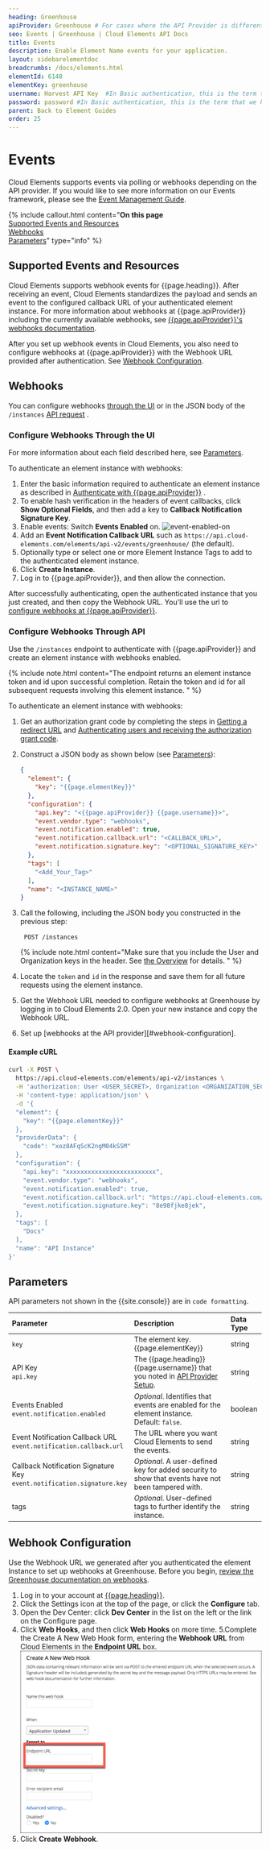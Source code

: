 ```yaml
---
heading: Greenhouse
apiProvider: Greenhouse # For cases where the API Provider is different than the element name. e;g;, ServiceNow vs. ServiceNow Oauth
seo: Events | Greenhouse | Cloud Elements API Docs
title: Events
description: Enable Element Name events for your application.
layout: sidebarelementdoc
breadcrumbs: /docs/elements.html
elementId: 6148
elementKey: greenhouse
username: Harvest API Key  #In Basic authentication, this is the term that we have mapped to our "username" parameter
password: password #In Basic authentication, this is the term that we have mapped to our "password" parameter
parent: Back to Element Guides
order: 25
---
```


# Events

Cloud Elements supports events via polling or webhooks depending on the API provider. If you would like to see more information on our Events framework, please see the [Event Management Guide](/docs/platform/event-management/index.html).

{% include callout.html content="<strong>On this page</strong></br><a href=#supported-events-and-resources>Supported Events and Resources</a></br><a href=#webhooks>Webhooks</a></br><a href=#parameters>Parameters</a>" type="info" %}

## Supported Events and Resources

Cloud Elements supports webhook events for {{page.heading}}. After receiving an event, Cloud Elements standardizes the payload and sends an event to the configured callback URL of your authenticated element instance. For more information about webhooks at {{page.apiProvider}} including the currently available webhooks, see [{{page.apiProvider}}'s webhooks documentation](https://developers.greenhouse.io/webhooks.html#introduction).

After you set up webhook events in Cloud Elements, you also need to configure webhooks at {{page.apiProvider}} with the Webhook URL provided after authentication. See [Webhook Configuration](#webhook-configuration).

## Webhooks

You can configure webhooks [through the UI](#configure-webhooks-through-the-ui) or in the JSON body of the `/instances` [API request](#configure-webhooks-through-api) .

### Configure Webhooks Through the UI

For more information about each field described here, see [Parameters](#parameters).

To authenticate an element instance with webhooks:

1. Enter the basic information required to authenticate an element instance as described in [Authenticate with {{page.apiProvider}}](authenticate.html) .
2. To enable hash verification in the headers of event callbacks, click **Show Optional Fields**, and then add a key to **Callback Notification Signature Key**.
2. Enable events: Switch **Events Enabled** on.
![event-enabled-on](/assets/img/elements/event-enabled-on.png)
8. Add an **Event Notification Callback URL** such as `https://api.cloud-elements.com/elements/api-v2/events/greenhouse/` (the default).
9. Optionally type or select one or more Element Instance Tags to add to the authenticated element instance.
7. Click **Create Instance**.
8. Log in to {{page.apiProvider}}, and then allow the connection.

After successfully authenticating, open the authenticated instance that you just created, and then copy the Webhook URL. You'll use the url to [configure webhooks at {{page.apiProvider}}](#webhook-configuration).


### Configure Webhooks Through API

Use the `/instances` endpoint to authenticate with {{page.apiProvider}} and create an element instance with webhooks enabled.

{% include note.html content="The endpoint returns an element instance token and id upon successful completion. Retain the token and id for all subsequent requests involving this element instance.  " %}

To authenticate an element instance with webhooks:

1. Get an authorization grant code by completing the steps in [Getting a redirect URL](authenticate.html#getting-a-redirect-url) and  [Authenticating users and receiving the authorization grant code](authenticate.html#authenticating-users-and-receiving-the-authorization-grant-code).
1. Construct a JSON body as shown below (see [Parameters](#parameters)):

    ```json
    {
      "element": {
        "key": "{{page.elementKey}}"
      },
      "configuration": {
        "api.key": "<{{page.apiProvider}} {{page.username}}>",
        "event.vendor.type": "webhooks",
        "event.notification.enabled": true,
        "event.notification.callback.url": "<CALLBACK_URL>",
        "event.notification.signature.key": "<OPTIONAL_SIGNATURE_KEY>"
      },
      "tags": [
        "<Add_Your_Tag>"
      ],
      "name": "<INSTANCE_NAME>"
    }

    ```

1. Call the following, including the JSON body you constructed in the previous step:

        POST /instances

    {% include note.html content="Make sure that you include the User and Organization keys in the header. See <a href=index.html#authenticating-with-cloud-elements>the Overview</a> for details. " %}

1. Locate the `token` and `id` in the response and save them for all future requests using the element instance.
2. Get the Webhook URL needed to configure webhooks at Greenhouse by logging in to Cloud Elements 2.0. Open your new instance and copy the Webhook URL.
3. Set up [webhooks at the API provider][#webhook-configuration].

#### Example cURL

```bash
curl -X POST \
  https://api.cloud-elements.com/elements/api-v2/instances \
  -H 'authorization: User <USER_SECRET>, Organization <ORGANIZATION_SECRET>' \
  -H 'content-type: application/json' \
  -d '{
  "element": {
    "key": "{{page.elementKey}}"
  },
  "providerData": {
    "code": "xoz8AFqScK2ngM04kSSM"
  },
  "configuration": {
    "api.key": "xxxxxxxxxxxxxxxxxxxxxxxxx",
    "event.vendor.type": "webhooks",
    "event.notification.enabled": true,
    "event.notification.callback.url": "https://api.cloud-elements.com/elements/api-v2/events/greenhouse/",
    "event.notification.signature.key": "8e98fjke8jek",
  },
  "tags": [
    "Docs"
  ],
  "name": "API Instance"
}'
```

## Parameters

API parameters not shown in the {{site.console}} are in `code formatting`.

<add custom element-specific params at the bottom of the table>

| Parameter | Description   | Data Type |
| :------------- | :------------- | :------------- |
| `key` | The element key.<br>{{page.elementKey}}  | string  |
| API Key</br>`api.key` | The {{page.heading}} {{page.username}} that you noted in [API Provider Setup](setup.html). |  string |
| Events Enabled </br>`event.notification.enabled` | *Optional*. Identifies that events are enabled for the element instance.</br>Default: `false`.  | boolean |
| Event Notification Callback URL</br>`event.notification.callback.url` |  The URL where you want Cloud Elements to send the events. | string |
| Callback Notification Signature Key </br>`event.notification.signature.key` | *Optional*. A user-defined key for added security to show that events have not been tampered with. | string |
| tags | *Optional*. User-defined tags to further identify the instance. | string |

## Webhook Configuration

Use the Webhook URL we generated after you authenticated the element Instance to set up webhooks at Greenhouse. Before you begin, [review the Greenhouse documentation on webhooks](https://developers.greenhouse.io/webhooks.html).

1. Log in to your account at [{{page.heading}}](https://app.greenhouse.io).
2. Click the Settings icon at the top of the page, or click the **Configure** tab.
3. Open the Dev Center: click **Dev Center** in the list on the left or the link on the Configure page.
4. Click **Web Hooks**, and then click **Web Hooks** on more time.
5.Complete the Create A New Web Hook form, entering the **Webhook URL** from Cloud Elements in the **Endpoint URL** box.
![webhook setup](img/webhook-setup.png)
6. Click **Create Webhook**.
